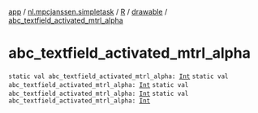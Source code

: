 [app](../../../index.md) / [nl.mpcjanssen.simpletask](../../index.md) / [R](../index.md) / [drawable](index.md) / [abc_textfield_activated_mtrl_alpha](.)

# abc_textfield_activated_mtrl_alpha

`static val abc_textfield_activated_mtrl_alpha: `[`Int`](https://kotlinlang.org/api/latest/jvm/stdlib/kotlin/-int/index.html)
`static val abc_textfield_activated_mtrl_alpha: `[`Int`](https://kotlinlang.org/api/latest/jvm/stdlib/kotlin/-int/index.html)
`static val abc_textfield_activated_mtrl_alpha: `[`Int`](https://kotlinlang.org/api/latest/jvm/stdlib/kotlin/-int/index.html)
`static val abc_textfield_activated_mtrl_alpha: `[`Int`](https://kotlinlang.org/api/latest/jvm/stdlib/kotlin/-int/index.html)